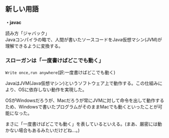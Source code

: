 ## 新しい用語

**・javac**  

読み方「ジャバック」  
Javaコンパイラの略で、人間が書いたソースコードをJava仮想マシン(JVM)が理解できるように変換する。

### スローガンは「一度書けばどこでも動く」

`Write once,run anywhere`(訳:一度書けばどこでも動く)

JavaはJVM(Java仮想マシン)というソフトウェア上で動作する。この仕組みにより、OSに依存しない動作を実現した。

OSがWindowsだろうが、Macだろうが常にJVMに対して命令を出して動作するため、Windowsで書いたプログラムがそのままMacでも動くといったことが可能になった。

まさに「一度書けばどこでも動く」を表しているといえる。(まあ、厳密には動かない場合もあるみたいだけどね…。)
